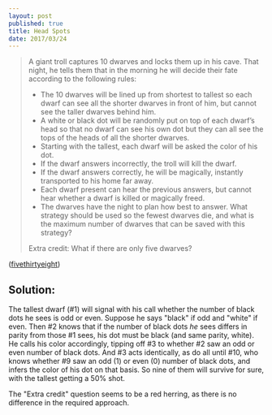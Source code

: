 ```yaml
---
layout: post
published: true
title: Head Spots
date: 2017/03/24
---
```


>A giant troll captures 10 dwarves and locks them up in his cave. That night, he tells them that in the morning he will decide their fate according to the following rules:
>
>- The 10 dwarves will be lined up from shortest to tallest so each dwarf can see all the shorter dwarves in front of him, but cannot see the taller dwarves behind him.
>- A white or black dot will be randomly put on top of each dwarf’s head so that no dwarf can see his own dot but they can all see the tops of the heads of all the shorter dwarves.
>- Starting with the tallest, each dwarf will be asked the color of his dot.
>- If the dwarf answers incorrectly, the troll will kill the dwarf.
>- If the dwarf answers correctly, he will be magically, instantly transported to his home far away.
>- Each dwarf present can hear the previous answers, but cannot hear whether a dwarf is killed or magically freed.
>- The dwarves have the night to plan how best to answer. What strategy should be used so the fewest dwarves die, and what is the maximum number of dwarves that can be saved with this strategy?
>
>Extra credit: What if there are only five dwarves?

<!--more-->

([fivethirtyeight](https://fivethirtyeight.com/features/will-the-baby-walk-away-will-the-troll-kill-the-dwarves/))

## Solution:

The tallest dwarf (#1) will signal with his call whether the number of black dots he sees is odd or even. Suppose he says "black" if odd and "white" if even. Then #2 knows that if the number of black dots _he_ sees differs in parity from those #1 sees, his dot must be black (and same parity, white). He calls his color accordingly, tipping off #3 to whether #2 saw an odd or even number of black dots. And #3 acts identically, as do all until #10, who knows whether #9 saw an odd (1) or even (0) number of black dots, and infers the color of his dot on that basis.  So nine of them will survive for sure, with the tallest getting a 50% shot.

The "Extra credit" question seems to be a red herring, as there is no difference in the required approach.

<br>
